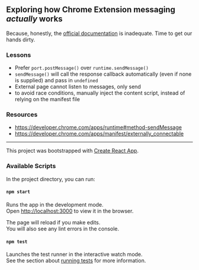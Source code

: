 ## Exploring how Chrome Extension messaging *actually* works

Because, honestly, the [official documentation](https://developer.chrome.com/extensions/messaging) is inadequate. Time to get our hands dirty.

### Lessons
- Prefer `port.postMessage()` over `runtime.sendMessage()`
- `sendMessage()` will call the response callback automatically (even if none is supplied) and pass in `undefined`
- External page cannot listen to messages, only send
- to avoid race conditions, manually inject the content script, instead of relying on the manifest file

### Resources
- https://developer.chrome.com/apps/runtime#method-sendMessage
- https://developer.chrome.com/apps/manifest/externally_connectable

-----

This project was bootstrapped with [Create React App](https://github.com/facebook/create-react-app).

### Available Scripts

In the project directory, you can run:

#### `npm start`

Runs the app in the development mode.<br>
Open [http://localhost:3000](http://localhost:3000) to view it in the browser.

The page will reload if you make edits.<br>
You will also see any lint errors in the console.

#### `npm test`

Launches the test runner in the interactive watch mode.<br>
See the section about [running tests](https://facebook.github.io/create-react-app/docs/running-tests) for more information.
